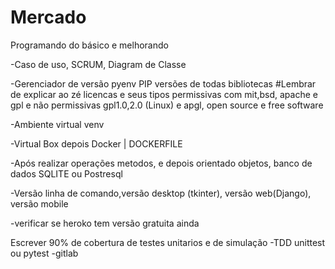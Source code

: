 # Mercado

Programando do básico e melhorando

-Caso de uso, SCRUM, Diagram de Classe

-Gerenciador de versão pyenv PIP versões de todas bibliotecas #Lembrar de explicar ao zé licencas e seus tipos permissivas com mit,bsd, apache e gpl e não permissivas gpl1.0,2.0 (Linux) e apgl, open source e free software

-Ambiente virtual venv

-Virtual Box depois Docker | DOCKERFILE

-Após realizar operações metodos, e depois orientado objetos, banco de dados SQLITE ou Postresql

-Versão linha de comando,versão desktop (tkinter), versão web(Django), versão mobile

-verificar se heroko tem versão gratuita ainda



Escrever 90% de cobertura de testes unitarios e de simulação
-TDD unittest ou pytest
-gitlab